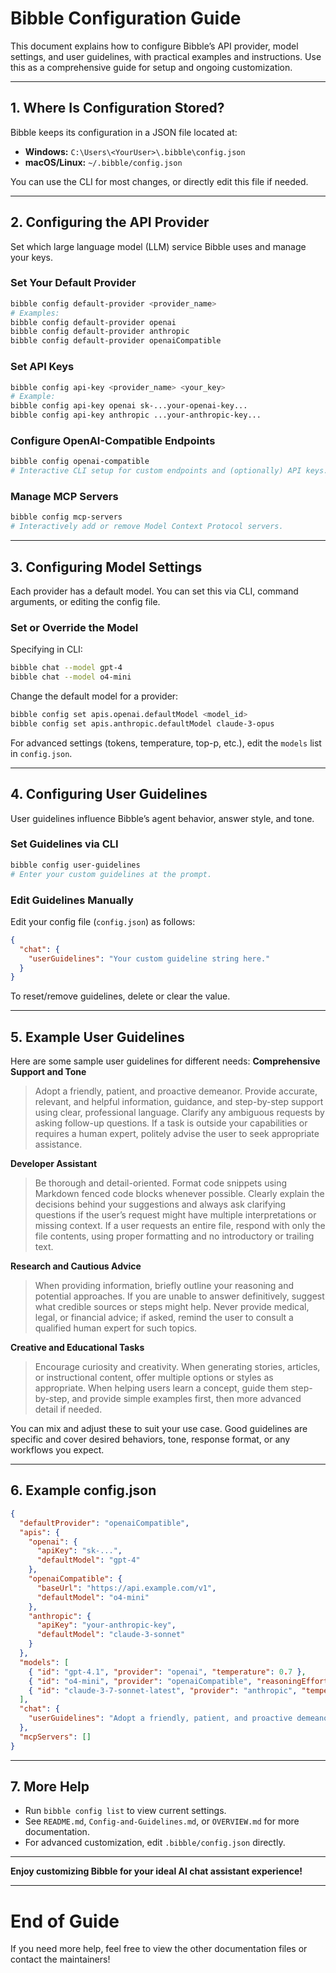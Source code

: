 # Bibble Configuration Guide

This document explains how to configure Bibble’s API provider, model settings, and user guidelines, with practical examples and instructions. Use this as a comprehensive guide for setup and ongoing customization.

---

## 1. Where Is Configuration Stored?

Bibble keeps its configuration in a JSON file located at:

- **Windows:** `C:\Users\<YourUser>\.bibble\config.json`
- **macOS/Linux:** `~/.bibble/config.json`

You can use the CLI for most changes, or directly edit this file if needed.

---

## 2. Configuring the API Provider

Set which large language model (LLM) service Bibble uses and manage your keys.

### Set Your Default Provider

```bash
bibble config default-provider <provider_name>
# Examples:
bibble config default-provider openai
bibble config default-provider anthropic
bibble config default-provider openaiCompatible
```

### Set API Keys

```bash
bibble config api-key <provider_name> <your_key>
# Example:
bibble config api-key openai sk-...your-openai-key...
bibble config api-key anthropic ...your-anthropic-key...
```

### Configure OpenAI-Compatible Endpoints

```bash
bibble config openai-compatible
# Interactive CLI setup for custom endpoints and (optionally) API keys.
```

### Manage MCP Servers

```bash
bibble config mcp-servers
# Interactively add or remove Model Context Protocol servers.
```

---

## 3. Configuring Model Settings

Each provider has a default model. You can set this via CLI, command arguments, or editing the config file.

### Set or Override the Model

Specifying in CLI:

```bash
bibble chat --model gpt-4
bibble chat --model o4-mini
```

Change the default model for a provider:

```bash
bibble config set apis.openai.defaultModel <model_id>
bibble config set apis.anthropic.defaultModel claude-3-opus
```

For advanced settings (tokens, temperature, top-p, etc.), edit the `models` list in `config.json`.

---

## 4. Configuring User Guidelines

User guidelines influence Bibble’s agent behavior, answer style, and tone.

### Set Guidelines via CLI

```bash
bibble config user-guidelines
# Enter your custom guidelines at the prompt.
```

### Edit Guidelines Manually

Edit your config file (`config.json`) as follows:

```json
{
  "chat": {
    "userGuidelines": "Your custom guideline string here."
  }
}
```

To reset/remove guidelines, delete or clear the value.

---

## 5. Example User Guidelines

Here are some sample user guidelines for different needs:
**Comprehensive Support and Tone**
> Adopt a friendly, patient, and proactive demeanor. Provide accurate, relevant, and helpful information, guidance, and step-by-step support using clear, professional language. Clarify any ambiguous requests by asking follow-up questions. If a task is outside your capabilities or requires a human expert, politely advise the user to seek appropriate assistance.

**Developer Assistant**
> Be thorough and detail-oriented. Format code snippets using Markdown fenced code blocks whenever possible. Clearly explain the decisions behind your suggestions and always ask clarifying questions if the user’s request might have multiple interpretations or missing context. If a user requests an entire file, respond with only the file contents, using proper formatting and no introductory or trailing text.

**Research and Cautious Advice**
> When providing information, briefly outline your reasoning and potential approaches. If you are unable to answer definitively, suggest what credible sources or steps might help. Never provide medical, legal, or financial advice; if asked, remind the user to consult a qualified human expert for such topics.

**Creative and Educational Tasks**
> Encourage curiosity and creativity. When generating stories, articles, or instructional content, offer multiple options or styles as appropriate. When helping users learn a concept, guide them step-by-step, and provide simple examples first, then more advanced detail if needed.

You can mix and adjust these to suit your use case. Good guidelines are specific and cover desired behaviors, tone, response format, or any workflows you expect.

---

## 6. Example config.json

```json
{
  "defaultProvider": "openaiCompatible",
  "apis": {
    "openai": {
      "apiKey": "sk-...",
      "defaultModel": "gpt-4"
    },
    "openaiCompatible": {
      "baseUrl": "https://api.example.com/v1",
      "defaultModel": "o4-mini"
    },
    "anthropic": {
      "apiKey": "your-anthropic-key",
      "defaultModel": "claude-3-sonnet"
    }
  },
  "models": [
    { "id": "gpt-4.1", "provider": "openai", "temperature": 0.7 },
    { "id": "o4-mini", "provider": "openaiCompatible", "reasoningEffort": "high" },
    { "id": "claude-3-7-sonnet-latest", "provider": "anthropic", "temperature": 0.5 }
  ],
  "chat": {
    "userGuidelines": "Adopt a friendly, patient, and proactive demeanor. Provide accurate, relevant, and helpful information, guidance, and step-by-step support using clear, professional language. Clarify any ambiguous requests by asking follow-up questions. If a task is outside your capabilities or requires a human expert, politely advise the user to seek appropriate assistance."
  },
  "mcpServers": []
}
```

---

## 7. More Help

- Run `bibble config list` to view current settings.
- See `README.md`, `Config-and-Guidelines.md`, or `OVERVIEW.md` for more documentation.
- For advanced customization, edit `.bibble/config.json` directly.

---

**Enjoy customizing Bibble for your ideal AI chat assistant experience!**


---

# End of Guide

If you need more help, feel free to view the other documentation files or contact the maintainers!
